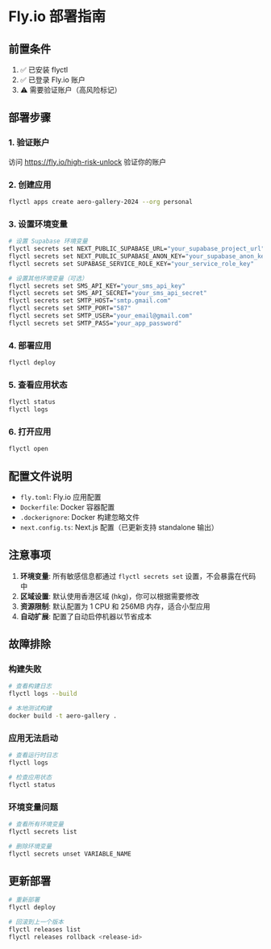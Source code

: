 # Fly.io 部署指南

## 前置条件

1. ✅ 已安装 flyctl
2. ✅ 已登录 Fly.io 账户
3. ⚠️ 需要验证账户（高风险标记）

## 部署步骤

### 1. 验证账户
访问 https://fly.io/high-risk-unlock 验证你的账户

### 2. 创建应用
```bash
flyctl apps create aero-gallery-2024 --org personal
```

### 3. 设置环境变量
```bash
# 设置 Supabase 环境变量
flyctl secrets set NEXT_PUBLIC_SUPABASE_URL="your_supabase_project_url"
flyctl secrets set NEXT_PUBLIC_SUPABASE_ANON_KEY="your_supabase_anon_key"
flyctl secrets set SUPABASE_SERVICE_ROLE_KEY="your_service_role_key"

# 设置其他环境变量（可选）
flyctl secrets set SMS_API_KEY="your_sms_api_key"
flyctl secrets set SMS_API_SECRET="your_sms_api_secret"
flyctl secrets set SMTP_HOST="smtp.gmail.com"
flyctl secrets set SMTP_PORT="587"
flyctl secrets set SMTP_USER="your_email@gmail.com"
flyctl secrets set SMTP_PASS="your_app_password"
```

### 4. 部署应用
```bash
flyctl deploy
```

### 5. 查看应用状态
```bash
flyctl status
flyctl logs
```

### 6. 打开应用
```bash
flyctl open
```

## 配置文件说明

- `fly.toml`: Fly.io 应用配置
- `Dockerfile`: Docker 容器配置
- `.dockerignore`: Docker 构建忽略文件
- `next.config.ts`: Next.js 配置（已更新支持 standalone 输出）

## 注意事项

1. **环境变量**: 所有敏感信息都通过 `flyctl secrets set` 设置，不会暴露在代码中
2. **区域设置**: 默认使用香港区域 (hkg)，你可以根据需要修改
3. **资源限制**: 默认配置为 1 CPU 和 256MB 内存，适合小型应用
4. **自动扩展**: 配置了自动启停机器以节省成本

## 故障排除

### 构建失败
```bash
# 查看构建日志
flyctl logs --build

# 本地测试构建
docker build -t aero-gallery .
```

### 应用无法启动
```bash
# 查看运行时日志
flyctl logs

# 检查应用状态
flyctl status
```

### 环境变量问题
```bash
# 查看所有环境变量
flyctl secrets list

# 删除环境变量
flyctl secrets unset VARIABLE_NAME
```

## 更新部署

```bash
# 重新部署
flyctl deploy

# 回滚到上一个版本
flyctl releases list
flyctl releases rollback <release-id>
```
